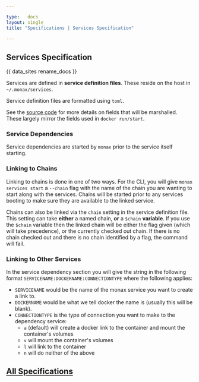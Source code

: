 ```yaml
---

type:   docs
layout: single
title: "Specifications | Services Specification"

---
```


## Services Specification

<div class="note">
{{ data_sites rename_docs }}
</div>

Services are defined in **service definition files**. These reside on the host in `~/.monax/services`.

Service definition files are formatted using `toml`.

See the [source code](https://github.com/monax/cli/blob/master/definitions/service_definition.go) for more details on fields that will be marshalled. These largely mirror the fields used in `docker run/start`.

### Service Dependencies

Service dependencies are started by `monax` prior to the service itself starting.

### Linking to Chains

Linking to chains is done in one of two ways. For the CLI, you will give `monax services start` a `--chain` flag with the name of the chain you are wanting to start along with the services. Chains will be started prior to any services booting to make sure they are available to the linked service.

Chains can also be linked via the `chain` setting in the service definition file. This setting can take **either** a named chain, **or** a `$chain` **variable**. If you use the `$chain` variable then the linked chain will be either the flag given (which will take precedence), or the currently checked out chain. If there is no chain checked out and there is no chain identified by a flag, the command will fail.

### Linking to Other Services

In the service dependency section you will give the string in the following format `SERVICENAME:DOCKERNAME:CONNECTIONTYPE` where the following applies:

* `SERVICENAME` would be the name of the monax service you want to create a link to.
* `DOCKERNAME` would be what we tell docker the name is (usually this will be blank).
* `CONNECTIONTYPE` is the type of connection you want to make to the dependency service:
  * `a` (default) will create a docker link to the container and mount the container's volumes
  * `v` will mount the container's volumes
  * `l` will link to the container
  * `n` will do neither of the above


## [<i class="fa fa-chevron-circle-left" aria-hidden="true"></i> All Specifications](/docs/specs/)
